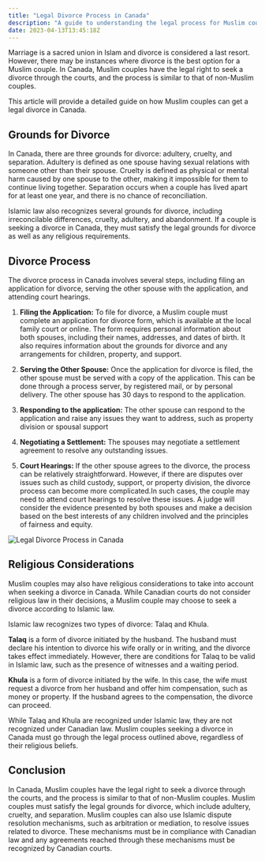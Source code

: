 ```yaml
---
title: "Legal Divorce Process in Canada"
description: "A guide to understanding the legal process for Muslim coupled to obtain a Divorce while residing in Canada"
date: 2023-04-13T13:45:18Z
---
```

Marriage is a sacred union in Islam and divorce is considered a last resort. However, there may be instances where divorce is the best option for a Muslim couple. In Canada, Muslim couples have the legal right to seek a divorce through the courts, and the process is similar to that of non-Muslim couples.

This article will provide a detailed guide on how Muslim couples can get a legal divorce in Canada.

## Grounds for Divorce

In Canada, there are three grounds for divorce: adultery, cruelty, and separation. Adultery is defined as one spouse having sexual relations with someone other than their spouse. Cruelty is defined as physical or mental harm caused by one spouse to the other, making it impossible for them to continue living together. Separation occurs when a couple has lived apart for at least one year, and there is no chance of reconciliation.

Islamic law also recognizes several grounds for divorce, including irreconcilable differences, cruelty, adultery, and abandonment. If a couple is seeking a divorce in Canada, they must satisfy the legal grounds for divorce as well as any religious requirements.

## Divorce Process
The divorce process in Canada involves several steps, including filing an application for divorce, serving the other spouse with the application, and attending court hearings.
1. **Filing the Application:** To file for divorce, a Muslim couple must complete an application for divorce form, which is available at the local family court or online. The form requires personal information about both spouses, including their names, addresses, and dates of birth. It also requires information about the grounds for divorce and any arrangements for children, property, and support.

2. **Serving the Other Spouse:** Once the application for divorce is filed, the other spouse must be served with a copy of the application. This can be done through a process server, by registered mail, or by personal delivery. The other spouse has 30 days to respond to the application.

3. **Responding to the application:** The other spouse can respond to the application and raise any issues they want to address, such as property division or spousal support

4. **Negotiating a Settlement:** The spouses may negotiate a settlement agreement to resolve any outstanding issues.

5. **Court Hearings:** If the other spouse agrees to the divorce, the process can be relatively straightforward. However, if there are disputes over issues such as child custody, support, or property division, the divorce process can become more complicated.In such cases, the couple may need to attend court hearings to resolve these issues. A judge will consider the evidence presented by both spouses and make a decision based on the best interests of any children involved and the principles of fairness and equity.

![Legal Divorce Process in Canada](/DivorceProcedure.png)

## Religious Considerations

Muslim couples may also have religious considerations to take into account when seeking a divorce in Canada. While Canadian courts do not consider religious law in their decisions, a Muslim couple may choose to seek a divorce according to Islamic law.

Islamic law recognizes two types of divorce: Talaq and Khula.

**Talaq** is a form of divorce initiated by the husband. The husband must declare his intention to divorce his wife orally or in writing, and the divorce takes effect immediately. However, there are conditions for Talaq to be valid in Islamic law, such as the presence of witnesses and a waiting period.

**Khula** is a form of divorce initiated by the wife. In this case, the wife must request a divorce from her husband and offer him compensation, such as money or property. If the husband agrees to the compensation, the divorce can proceed.

While Talaq and Khula are recognized under Islamic law, they are not recognized under Canadian law. Muslim couples seeking a divorce in Canada must go through the legal process outlined above, regardless of their religious beliefs.

## Conclusion

In Canada, Muslim couples have the legal right to seek a divorce through the courts, and the process is similar to that of non-Muslim couples. Muslim couples must satisfy the legal grounds for divorce, which include adultery, cruelty, and separation.
Muslim couples can also use Islamic dispute resolution mechanisms, such as arbitration or mediation, to resolve issues related to divorce. These mechanisms must be in compliance with Canadian law and any agreements reached through these mechanisms must be recognized by Canadian courts.
